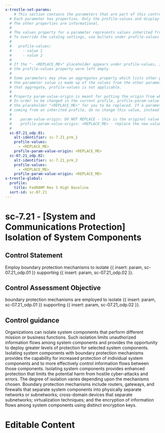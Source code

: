 ```yaml
---
x-trestle-set-params:
    # This section contains the parameters that are part of this control.
  # Each parameter has properties. Only the profile-values and display-name properties are editable.
  # The other properties are informational.
  #
  # The values property for a parameter represents values inherited from the OSCAL catalog.
  # To override the catalog settings, use bullets under profile-values as shown below:
  #
  #   profile-values:
  #     - value 1
  #     - value 2
  #
  # If the "- <REPLACE_ME>" placeholder appears under profile-values, it is the same as if
  # the profile-values property were left empty.
  #
  # Some parameters may show an aggregates property which lists other parameters. This means
  # the parameter value is made up of the values from the other parameters. For parameters
  # that aggregate, profile-values is not applicable.
  #
  # Property param-value-origin is meant for putting the origin from where that parameter comes from.
  # In order to be changed in the current profile, profile-param-value-origin property will be displayed with
  # the placeholder "<REPLACE_ME>" for you to be replaced. If a parameter already has a param-value-origin
  # coming from an inherited profile, do no change this value, instead use profile-param-value-origin as follows:
  #
  #    param-value-origin: DO NOT REPLACE - this is the original value
  #    profile-param-value-origin: <REPLACE_ME> - replace the new value required HERE
  #
  sc-07.21_odp.01:
    alt-identifier: sc-7.21_prm_1
    profile-values:
      - <REPLACE_ME>
    profile-param-value-origin: <REPLACE_ME>
  sc-07.21_odp.02:
    alt-identifier: sc-7.21_prm_2
    profile-values:
      - <REPLACE_ME>
    profile-param-value-origin: <REPLACE_ME>
x-trestle-global:
  profile:
    title: FedRAMP Rev 5 High Baseline
  sort-id: sc-07.21
---
```


# sc-7.21 - \[System and Communications Protection\] Isolation of System Components

## Control Statement

Employ boundary protection mechanisms to isolate {{ insert: param, sc-07.21_odp.01 }} supporting {{ insert: param, sc-07.21_odp.02 }}.

## Control Assessment Objective

boundary protection mechanisms are employed to isolate {{ insert: param, sc-07.21_odp.01 }} supporting {{ insert: param, sc-07.21_odp.02 }}.

## Control guidance

Organizations can isolate system components that perform different mission or business functions. Such isolation limits unauthorized information flows among system components and provides the opportunity to deploy greater levels of protection for selected system components. Isolating system components with boundary protection mechanisms provides the capability for increased protection of individual system components and to more effectively control information flows between those components. Isolating system components provides enhanced protection that limits the potential harm from hostile cyber-attacks and errors. The degree of isolation varies depending upon the mechanisms chosen. Boundary protection mechanisms include routers, gateways, and firewalls that separate system components into physically separate networks or subnetworks; cross-domain devices that separate subnetworks; virtualization techniques; and the encryption of information flows among system components using distinct encryption keys.

# Editable Content

<!-- Make additions and edits below -->
<!-- The above represents the contents of the control as received by the profile, prior to additions. -->
<!-- If the profile makes additions to the control, they will appear below. -->
<!-- The above markdown may not be edited but you may edit the content below, and/or introduce new additions to be made by the profile. -->
<!-- If there is a yaml header at the top, parameter values may be edited. Use --set-parameters to incorporate the changes during assembly. -->
<!-- The content here will then replace what is in the profile for this control, after running profile-assemble. -->
<!-- The current profile has no added parts for this control, but you may add new ones here. -->
<!-- Each addition must have a heading either of the form ## Control my_addition_name -->
<!-- or ## Part a. (where the a. refers to one of the control statement labels.) -->
<!-- "## Control" parts are new parts added after the statement part. -->
<!-- "## Part" parts are new parts added into the top-level statement part with that label. -->
<!-- Subparts may be added with nested hash levels of the form ### My Subpart Name -->
<!-- underneath the parent ## Control or ## Part being added -->
<!-- See https://oscal-compass.github.io/compliance-trestle/tutorials/ssp_profile_catalog_authoring/ssp_profile_catalog_authoring for guidance. -->
